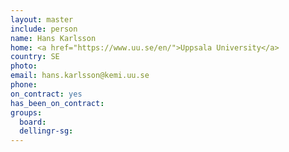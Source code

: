 ```yaml
---
layout: master
include: person
name: Hans Karlsson
home: <a href="https://www.uu.se/en/">Uppsala University</a>
country: SE
photo:
email: hans.karlsson@kemi.uu.se
phone:
on_contract: yes
has_been_on_contract:
groups:
  board:
  dellingr-sg:
---
```


